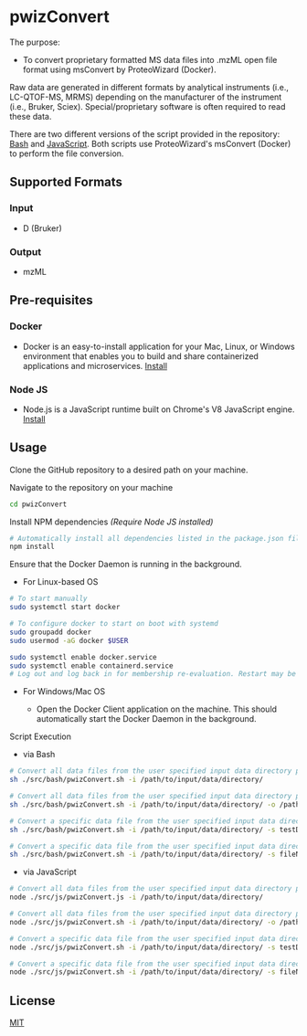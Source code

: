 # pwizConvert

<!-- [![NPM version][npm-image]][npm-url]
[![build status][ci-image]][ci-url]
[![Test coverage][codecov-image]][codecov-url]
[![npm download][download-image]][download-url] -->

The purpose:

- To convert proprietary formatted MS data files into .mzML open file format using msConvert by ProteoWizard (Docker).

Raw data are generated in different formats by analytical instruments (i.e., LC-QTOF-MS, MRMS) depending on the manufacturer of the instrument (i.e., Bruker, Sciex). Special/proprietary software is often required to read these data.

There are two different versions of the script provided in the repository: [Bash](./src/bash/pwizConvert.sh) and [JavaScript](./src/js/pwizConvert.mjs). Both scripts use ProteoWizard's msConvert (Docker) to perform the file conversion.

## Supported Formats

### Input

- D (Bruker)

### Output

- mzML

## Pre-requisites

### Docker

- Docker is an easy-to-install application for your Mac, Linux, or Windows environment that enables you to build and share containerized applications and microservices. [Install](https://docs.docker.com/engine/install/)

### Node JS

- Node.js is a JavaScript runtime built on Chrome's V8 JavaScript engine. [Install](https://nodejs.org/en/download)

## Usage

Clone the GitHub repository to a desired path on your machine.

Navigate to the repository on your machine

```bash
cd pwizConvert
```

Install NPM dependencies _(Require Node JS installed)_

```bash
# Automatically install all dependencies listed in the package.json file for JavaScript execution.
npm install
```

Ensure that the Docker Daemon is running in the background.

- For Linux-based OS

```bash
# To start manually
sudo systemctl start docker

# To configure docker to start on boot with systemd
sudo groupadd docker
sudo usermod -aG docker $USER

sudo systemctl enable docker.service
sudo systemctl enable containerd.service
# Log out and log back in for membership re-evaluation. Restart may be required.
```

- For Windows/Mac OS

  - Open the Docker Client application on the machine. This should automatically start the Docker Daemon in the background.

Script Execution

- via Bash

```bash
# Convert all data files from the user specified input data directory path to .mzML format and output the converted filed to the default output directory path on your machine.
sh ./src/bash/pwizConvert.sh -i /path/to/input/data/directory/

# Convert all data files from the user specified input data directory path to .mzML format and output the converted filed to the user specified output directory path.
sh ./src/bash/pwizConvert.sh -i /path/to/input/data/directory/ -o /path/to/output/data/directory/

# Convert a specific data file from the user specified input data directory path to .mzML format and output the converted filed to the default output directory path.
sh ./src/bash/pwizConvert.sh -i /path/to/input/data/directory/ -s testData.d

# Convert a specific data file from the user specified input data directory path to .mzML format and output the converted filed to the user specified output directory path.
sh ./src/bash/pwizConvert.sh -i /path/to/input/data/directory/ -s fileName.ext -o /path/to/output/data/directory/
```

- via JavaScript

```bash
# Convert all data files from the user specified input data directory path to .mzML format and output the converted filed to the default output directory path on your machine.
node ./src/js/pwizConvert.js -i /path/to/input/data/directory/

# Convert all data files from the user specified input data directory path to .mzML format and output the converted filed to the user specified output directory path.
node ./src/js/pwizConvert.sh -i /path/to/input/data/directory/ -o /path/to/output/data/directory/

# Convert a specific data file from the user specified input data directory path to .mzML format and output the converted filed to the default output directory path.
node ./src/js/pwizConvert.sh -i /path/to/input/data/directory/ -s testData.d

# Convert a specific data file from the user specified input data directory path to .mzML format and output the converted filed to the user specified output directory path.
node ./src/js/pwizConvert.sh -i /path/to/input/data/directory/ -s fileName.ext -o /path/to/output/data/directory/
```

## License

[MIT](./LICENSE)

[npm-image]: https://img.shields.io/npm/v/pwizConvert.svg
[npm-url]: https://www.npmjs.com/package/pwizConvert
[ci-image]: https://github.com/vimalnathnambiar/pwizConvert/workflows/Node.js%20CI/badge.svg?branch=main
[ci-url]: https://github.com/vimalnathnambiar/pwizConvert/actions?query=workflow%3A%22Node.js+CI%22
[codecov-image]: https://img.shields.io/codecov/c/github/vimalnathnambiar/pwizConvert.svg
[codecov-url]: https://codecov.io/gh/vimalnathnambiar/pwizConvert
[download-image]: https://img.shields.io/npm/dm/pwizConvert.svg
[download-url]: https://www.npmjs.com/package/pwizConvert

<!-- ## Installation

`$ npm i pwizConvert`

## Usage

```js
import library from 'pwizConvert';

const result = library(args);
// result is ...
```

## [API Documentation](https://vimalnathnambiar.github.io/pwizConvert/) -->
